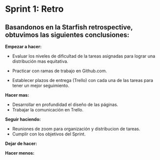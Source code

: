# Sprint 1: Retro

## Basandonos en la Starfish retrospective, obtuvimos las siguientes conclusiones:

**Empezar a hacer:**
- Evaluar los niveles de dificultad de la tareas asignadas para lograr una distribución mas equitativa.

- Practicar con ramas de trabajo en Github.com.

- Establecer plazos de entrega (Trello) con cada una de las tareas para tener un mejor seguimiento.

**Hacer mas:**
- Desarrollar en profundidad el diseño de las páginas.
- Trabajar la comunicación en Trello.

**Seguir haciendo:**
- Reuniones de zoom para organización y distribucion de tareas.
- Cumplir con los objetivos del Sprint.

**Dejar de hacer:**

**Hacer menos:**

